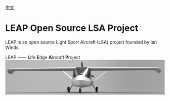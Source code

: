 [中文](https://github.com/chaosign/LEAP/blob/master/readme.md)
# LEAP Open Source LSA Project #


LEAP is an open source Light Sport Aircraft (LSA) project founded by Ian Winds.

LEAP —— **L**ife **E**dge **A**ircraft **P**roject
<img src="./leap.png" width = "1000"/>
